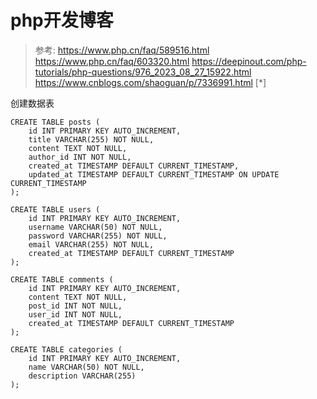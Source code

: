 # php开发博客

> 参考:
> https://www.php.cn/faq/589516.html
> https://www.php.cn/faq/603320.html
> https://deepinout.com/php-tutorials/php-questions/976_2023_08_27_15922.html
> https://www.cnblogs.com/shaoguan/p/7336991.html [*]

创建数据表

```
CREATE TABLE posts (
    id INT PRIMARY KEY AUTO_INCREMENT,
    title VARCHAR(255) NOT NULL,
    content TEXT NOT NULL,
    author_id INT NOT NULL,
    created_at TIMESTAMP DEFAULT CURRENT_TIMESTAMP,
    updated_at TIMESTAMP DEFAULT CURRENT_TIMESTAMP ON UPDATE CURRENT_TIMESTAMP
);

CREATE TABLE users (
    id INT PRIMARY KEY AUTO_INCREMENT,
    username VARCHAR(50) NOT NULL,
    password VARCHAR(255) NOT NULL,
    email VARCHAR(255) NOT NULL,
    created_at TIMESTAMP DEFAULT CURRENT_TIMESTAMP
);

CREATE TABLE comments (
    id INT PRIMARY KEY AUTO_INCREMENT,
    content TEXT NOT NULL,
    post_id INT NOT NULL,
    user_id INT NOT NULL,
    created_at TIMESTAMP DEFAULT CURRENT_TIMESTAMP
);

CREATE TABLE categories (
    id INT PRIMARY KEY AUTO_INCREMENT,
    name VARCHAR(50) NOT NULL,
    description VARCHAR(255)
);
```